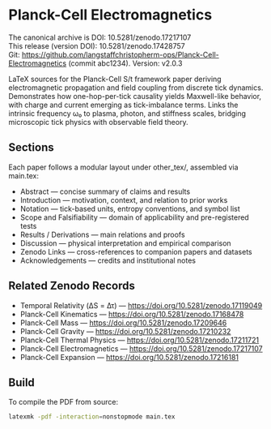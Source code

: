 # Planck-Cell Electromagnetics

The canonical archive is DOI: 10.5281/zenodo.17217107  
This release (version DOI): 10.5281/zenodo.17428757  
Git: https://github.com/langstaffchristopherm-ops/Planck-Cell-Electromagnetics (commit abc1234). Version: v2.0.3  

LaTeX sources for the Planck-Cell S/t framework paper deriving electromagnetic
propagation and field coupling from discrete tick dynamics. Demonstrates how
one-hop-per-tick causality yields Maxwell-like behavior, with charge and current
emerging as tick-imbalance terms. Links the intrinsic frequency ω₀ to plasma,
photon, and stiffness scales, bridging microscopic tick physics with observable
field theory.

## Sections
Each paper follows a modular layout under other_tex/, assembled via main.tex:
- Abstract — concise summary of claims and results  
- Introduction — motivation, context, and relation to prior works  
- Notation — tick-based units, entropy conventions, and symbol list  
- Scope and Falsifiability — domain of applicability and pre-registered tests  
- Results / Derivations — main relations and proofs  
- Discussion — physical interpretation and empirical comparison  
- Zenodo Links — cross-references to companion papers and datasets  
- Acknowledgements — credits and institutional notes  

## Related Zenodo Records
- Temporal Relativity (ΔS = Δτ) — https://doi.org/10.5281/zenodo.17119049  
- Planck-Cell Kinematics — https://doi.org/10.5281/zenodo.17168478  
- Planck-Cell Mass — https://doi.org/10.5281/zenodo.17209646  
- Planck-Cell Gravity — https://doi.org/10.5281/zenodo.17210232  
- Planck-Cell Thermal Physics — https://doi.org/10.5281/zenodo.17211721  
- Planck-Cell Electromagnetics — https://doi.org/10.5281/zenodo.17217107  
- Planck-Cell Expansion — https://doi.org/10.5281/zenodo.17216181  

## Build
To compile the PDF from source:
```bash
latexmk -pdf -interaction=nonstopmode main.tex

